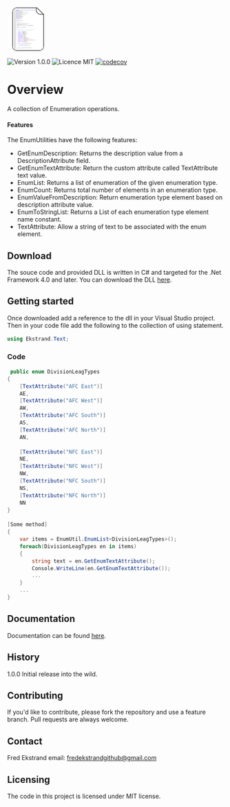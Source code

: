 ![Project type](https://github.com/FredEkstrand/ImageFiles/raw/master/CodeIcon.png ) 

![Version 1.0.0](https://img.shields.io/badge/Version-1.0.0-brightgreen.svg) ![Licence MIT](https://img.shields.io/badge/Licence-MIT-blue.svg)
[![codecov](https://codecov.io/gh/FredEkstrand/EnumUtilities/branch/master/graph/badge.svg)](https://codecov.io/gh/FredEkstrand/EnumUtilities)

# Overview

A collection of Enumeration operations.

#### Features
The EnumUtilities have the following features:
* GetEnumDescription: Returns the description value from a DescriptionAttribute field.
* GetEnumTextAttribute: Return the custom attribute called TextAttribute text value.
* EnumList: Returns a list of enumeration of the given enumeration type.
* EnumCount: Returns total number of elements in an enumeration type.
* EnumValueFromDescription: Return enumeration type element based on description attribute value.
* EnumToStringList: Returns a List of each enumeration type element name constant.
* TextAttribute: Allow a string of text to be associated with the enum element.

## Download
The souce code and provided DLL is written in C# and targeted for the .Net Framework 4.0 and later.
You can download the DLL [here](http://fredekstrand.github.io/EnumUtilities).

## Getting started
Once downloaded add a reference to the dll in your Visual Studio project.
Then in your code file add the following to the collection of using statement.
```csharp
using Ekstrand.Text;
```
### Code

```csharp
 public enum DivisionLeagTypes
{
    [TextAttribute("AFC East")]
    AE,
    [TextAttribute("AFC West")]
    AW,
    [TextAttribute("AFC South")]
    AS,
    [TextAttribute("AFC North")]
    AN,

    [TextAttribute("NFC East")]
    NE,
    [TextAttribute("NFC West")]
    NW,
    [TextAttribute("NFC South")]
    NS,
    [TextAttribute("NFC North")]
    NN
}

[Some method]
{
    var items = EnumUtil.EnumList<DivisionLeagTypes>();
    foreach(DivisionLeagTypes en in items)
    {
        string text = en.GetEnumTextAttribute();
        Console.WriteLine(en.GetEnumTextAttribute());
        ...
    }
    ...
}
```

## Documentation
Documentation can be found [here](http://fredekstrand.github.io/EnumUtilities). 

## History
 1.0.0 Initial release into the wild.

## Contributing

If you'd like to contribute, please fork the repository and use a feature
branch. Pull requests are always welcome.

## Contact
Fred Ekstrand 
email: fredekstrandgithub@gmail.com
## Licensing

The code in this project is licensed under MIT license.

